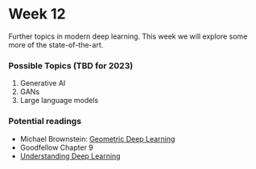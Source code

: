 # Week 12

Further topics in modern deep learning.
This week we will explore some more of the state-of-the-art.

### Possible Topics (TBD for 2023)

1. Generative AI
2. GANs
3. Large language models


### Potential readings
- Michael Brownstein: [Geometric Deep Learning](https://geometricdeeplearning.com)
- Goodfellow Chapter 9
- [Understanding Deep Learning](https://udlbook.github.io/udlbook/)
